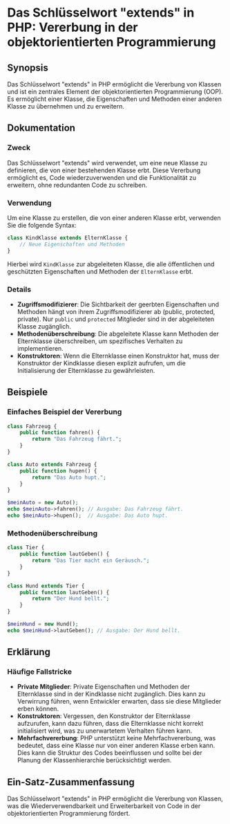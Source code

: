 <!--
Meta Description: # Das Schlüsselwort "extends" in PHP: Vererbung in der objektorientierten Programmierung ## Synopsis Das Schlüsselwort "extends" in PHP ermöglicht die...
Meta Keywords: der, die, und, klasse, das
-->

# Das Schlüsselwort "extends" in PHP: Vererbung in der objektorientierten Programmierung

## Synopsis
Das Schlüsselwort "extends" in PHP ermöglicht die Vererbung von Klassen und ist ein zentrales Element der objektorientierten Programmierung (OOP). Es ermöglicht einer Klasse, die Eigenschaften und Methoden einer anderen Klasse zu übernehmen und zu erweitern.

## Dokumentation
### Zweck
Das Schlüsselwort "extends" wird verwendet, um eine neue Klasse zu definieren, die von einer bestehenden Klasse erbt. Diese Vererbung ermöglicht es, Code wiederzuverwenden und die Funktionalität zu erweitern, ohne redundanten Code zu schreiben.

### Verwendung
Um eine Klasse zu erstellen, die von einer anderen Klasse erbt, verwenden Sie die folgende Syntax:

```php
class KindKlasse extends ElternKlasse {
    // Neue Eigenschaften und Methoden
}
```

Hierbei wird `KindKlasse` zur abgeleiteten Klasse, die alle öffentlichen und geschützten Eigenschaften und Methoden der `ElternKlasse` erbt.

### Details
- **Zugriffsmodifizierer**: Die Sichtbarkeit der geerbten Eigenschaften und Methoden hängt von ihrem Zugriffsmodifizierer ab (public, protected, private). Nur `public` und `protected` Mitglieder sind in der abgeleiteten Klasse zugänglich.
- **Methodenüberschreibung**: Die abgeleitete Klasse kann Methoden der Elternklasse überschreiben, um spezifisches Verhalten zu implementieren.
- **Konstruktoren**: Wenn die Elternklasse einen Konstruktor hat, muss der Konstruktor der Kindklasse diesen explizit aufrufen, um die Initialisierung der Elternklasse zu gewährleisten.

## Beispiele
### Einfaches Beispiel der Vererbung
```php
class Fahrzeug {
    public function fahren() {
        return "Das Fahrzeug fährt.";
    }
}

class Auto extends Fahrzeug {
    public function hupen() {
        return "Das Auto hupt.";
    }
}

$meinAuto = new Auto();
echo $meinAuto->fahren(); // Ausgabe: Das Fahrzeug fährt.
echo $meinAuto->hupen();  // Ausgabe: Das Auto hupt.
```

### Methodenüberschreibung
```php
class Tier {
    public function lautGeben() {
        return "Das Tier macht ein Geräusch.";
    }
}

class Hund extends Tier {
    public function lautGeben() {
        return "Der Hund bellt.";
    }
}

$meinHund = new Hund();
echo $meinHund->lautGeben(); // Ausgabe: Der Hund bellt.
```

## Erklärung
### Häufige Fallstricke
- **Private Mitglieder**: Private Eigenschaften und Methoden der Elternklasse sind in der Kindklasse nicht zugänglich. Dies kann zu Verwirrung führen, wenn Entwickler erwarten, dass sie diese Mitglieder erben können.
- **Konstruktoren**: Vergessen, den Konstruktor der Elternklasse aufzurufen, kann dazu führen, dass die Elternklasse nicht korrekt initialisiert wird, was zu unerwartetem Verhalten führen kann.
- **Mehrfachvererbung**: PHP unterstützt keine Mehrfachvererbung, was bedeutet, dass eine Klasse nur von einer anderen Klasse erben kann. Dies kann die Struktur des Codes beeinflussen und sollte bei der Planung der Klassenhierarchie berücksichtigt werden.

## Ein-Satz-Zusammenfassung
Das Schlüsselwort "extends" in PHP ermöglicht die Vererbung von Klassen, was die Wiederverwendbarkeit und Erweiterbarkeit von Code in der objektorientierten Programmierung fördert.